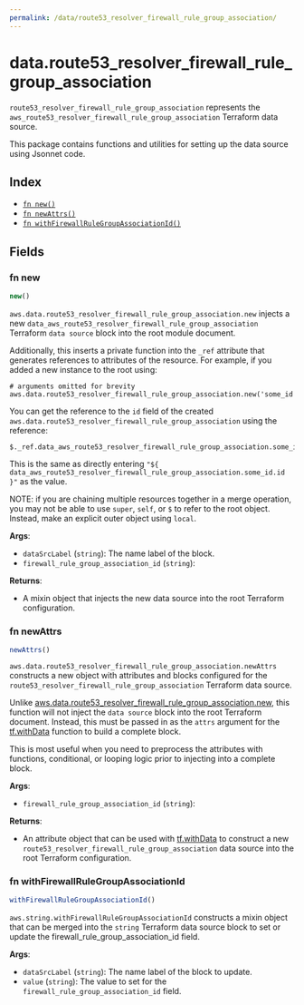 ```yaml
---
permalink: /data/route53_resolver_firewall_rule_group_association/
---
```


# data.route53_resolver_firewall_rule_group_association

`route53_resolver_firewall_rule_group_association` represents the `aws_route53_resolver_firewall_rule_group_association` Terraform data source.



This package contains functions and utilities for setting up the data source using Jsonnet code.


## Index

* [`fn new()`](#fn-new)
* [`fn newAttrs()`](#fn-newattrs)
* [`fn withFirewallRuleGroupAssociationId()`](#fn-withfirewallrulegroupassociationid)

## Fields

### fn new

```ts
new()
```


`aws.data.route53_resolver_firewall_rule_group_association.new` injects a new `data_aws_route53_resolver_firewall_rule_group_association` Terraform `data source`
block into the root module document.

Additionally, this inserts a private function into the `_ref` attribute that generates references to attributes of the
resource. For example, if you added a new instance to the root using:

    # arguments omitted for brevity
    aws.data.route53_resolver_firewall_rule_group_association.new('some_id')

You can get the reference to the `id` field of the created `aws.data.route53_resolver_firewall_rule_group_association` using the reference:

    $._ref.data_aws_route53_resolver_firewall_rule_group_association.some_id.get('id')

This is the same as directly entering `"${ data_aws_route53_resolver_firewall_rule_group_association.some_id.id }"` as the value.

NOTE: if you are chaining multiple resources together in a merge operation, you may not be able to use `super`, `self`,
or `$` to refer to the root object. Instead, make an explicit outer object using `local`.

**Args**:
  - `dataSrcLabel` (`string`): The name label of the block.
  - `firewall_rule_group_association_id` (`string`): 

**Returns**:
- A mixin object that injects the new data source into the root Terraform configuration.


### fn newAttrs

```ts
newAttrs()
```


`aws.data.route53_resolver_firewall_rule_group_association.newAttrs` constructs a new object with attributes and blocks configured for the `route53_resolver_firewall_rule_group_association`
Terraform data source.

Unlike [aws.data.route53_resolver_firewall_rule_group_association.new](#fn-route53resolverfirewallrulegroupassociationnew), this function will not inject the `data source`
block into the root Terraform document. Instead, this must be passed in as the `attrs` argument for the
[tf.withData](https://github.com/tf-libsonnet/core/tree/main/docs#fn-withdata) function to build a complete block.

This is most useful when you need to preprocess the attributes with functions, conditional, or looping logic prior to
injecting into a complete block.

**Args**:
  - `firewall_rule_group_association_id` (`string`): 

**Returns**:
  - An attribute object that can be used with [tf.withData](https://github.com/tf-libsonnet/core/tree/main/docs#fn-withdata) to construct a new `route53_resolver_firewall_rule_group_association` data source into the root Terraform configuration.


### fn withFirewallRuleGroupAssociationId

```ts
withFirewallRuleGroupAssociationId()
```

`aws.string.withFirewallRuleGroupAssociationId` constructs a mixin object that can be merged into the `string`
Terraform data source block to set or update the firewall_rule_group_association_id field.



**Args**:
  - `dataSrcLabel` (`string`): The name label of the block to update.
  - `value` (`string`): The value to set for the `firewall_rule_group_association_id` field.
